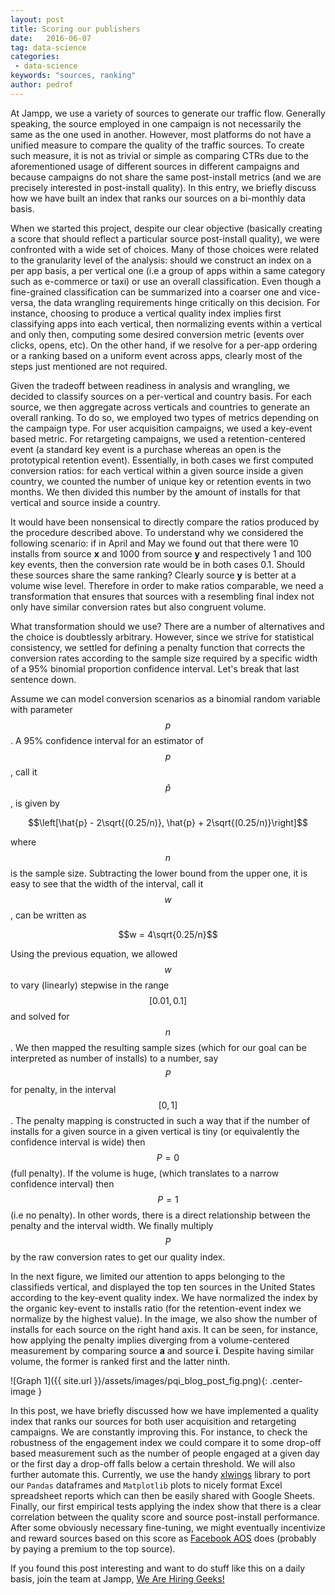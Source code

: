 ```yaml
---
layout: post
title: Scoring our publishers
date:   2016-06-07
tag: data-science
categories:
 - data-science
keywords: "sources, ranking"
author: pedrof
---
```

<!--excerpt.start-->
At Jampp, we use a variety of sources to generate our traffic flow. Generally speaking, the source employed in one campaign is not necessarily the same as the one used in another. However, most platforms do not have a unified measure to compare the quality of the traffic sources. To create such measure, it is not as trivial or simple as comparing CTRs due to the aforementioned usage of different sources in different campaigns and because campaigns do not share the same post-install metrics (and we are precisely interested in post-install quality).  In this entry, we briefly discuss how we have built an index that ranks our sources on a bi-monthly data basis.
<!--excerpt.end-->

When we started this project, despite our clear objective (basically creating a score that should reflect a particular source post-install quality), we were confronted with a wide set of choices. Many of those choices were related to the granularity level of the analysis: should we construct an index on a per app basis, a per vertical one (i.e a group of apps within a same category such as e-commerce or taxi) or use an overall classification. Even though a fine-grained classification can be summarized into a coarser one and vice-versa, the data wrangling requirements hinge critically on this decision. For instance, choosing to produce a vertical quality index implies first classifying apps into each vertical, then normalizing events within a vertical and only then, computing some desired conversion metric (events over clicks, opens, etc). On the other hand, if we resolve for a per-app ordering or a ranking based on a uniform event across apps, clearly most of the steps just mentioned are not required.

Given the tradeoff between readiness in analysis and wrangling, we decided to classify sources on a per-vertical and country basis. For each source, we then aggregate across verticals and countries to generate an overall ranking. To do so, we employed two types of metrics depending on the campaign type. For user acquisition campaigns, we used a key-event based metric. For retargeting campaigns, we used a retention-centered event (a standard key event is a purchase whereas an open is the prototypical retention event). Essentially, in both cases we first computed conversion ratios: for each vertical within a given source inside a given country, we counted the number of unique key or retention events in two months. We then divided this number by the amount of installs for that vertical and source inside a country.

It would have been nonsensical to directly compare the ratios produced by the procedure described above. To understand why we considered the following scenario: if in April and May we found out that there were 10 installs from source **x** and 1000 from source **y** and respectively 1 and 100 key events, then the conversion rate would be in both cases 0.1. Should these sources share the same ranking? Clearly source **y** is better at a volume wise level. Therefore in order to make ratios comparable, we need a transformation that ensures that sources with a resembling final index not only have similar conversion rates but also congruent volume.

What transformation should we use? There are a number of alternatives and the choice is doubtlessly arbitrary. However, since we strive for statistical consistency, we settled for defining a penalty function that corrects the conversion rates according to the sample size required by a specific width of a 95% binomial proportion confidence interval. Let's break that last sentence down.

Assume we can model conversion scenarios as a binomial random variable with parameter $$p$$. A 95% confidence interval for an estimator of $$p$$, call it $$\hat{p}$$, is given by

$$\left[\hat{p} - 2\sqrt{(0.25/n)}, \hat{p} + 2\sqrt{(0.25/n)}\right]$$

where $$n$$ is the sample size.  Subtracting the lower bound from the upper one, it is easy to see that the width of the interval, call it $$w$$, can be written as

$$w = 4\sqrt{0.25/n}$$

Using the previous equation, we allowed $$w$$ to vary (linearly) stepwise in the range $$[0.01, 0.1]$$ and solved for $$n$$. We then mapped the resulting sample sizes (which for our goal can be interpreted as number of installs) to a number, say $$P$$ for penalty, in the interval $$[0, 1]$$.  The penalty mapping is constructed in such a way that if the number of installs for a given source in a given vertical is tiny (or equivalently the confidence interval is wide) then $$P=0$$ (full penalty). If the volume is huge, (which translates to a narrow confidence interval) then $$P=1$$ (i.e no penalty). In other words, there is a direct relationship between the penalty and the interval width. We finally multiply $$P$$ by the raw conversion rates to get our quality index.

In the next figure, we limited our attention to apps belonging to the classifieds vertical, and displayed the top ten sources in the United States according to the key-event quality index. We have normalized the index by the organic key-event to installs ratio (for the retention-event index we normalize by the highest value). In the image, we also show the number of installs for each source on the right hand axis. It can be seen, for instance, how applying the penalty implies diverging from a volume-centered measurement by comparing source **a** and source **i**. Despite having similar volume, the former is ranked first and the latter ninth.

![Graph 1]({{ site.url }}/assets/images/pqi_blog_post_fig.png){: .center-image }

In this post, we have briefly discussed how we have implemented a quality index that ranks our sources for both user acquisition and retargeting campaigns. We are constantly improving this. For instance, to check the robustness of the engagement index we could compare it to some drop-off based measurement such as the number of people engaged at a given day or the first day a drop-off falls below a certain threshold. We will also further automate this. Currently, we use the handy [xlwings](https://github.com/ZoomerAnalytics/xlwings) library to port our `Pandas` dataframes and `Matplotlib` plots to nicely format Excel spreadsheet reports which can then be easily shared with Google Sheets. Finally, our first empirical tests applying the index show that there is a clear correlation between the quality score and source post-install performance. After some obviously necessary fine-tuning, we might eventually incentivize and reward sources based on this score as [Facebook AOS](https://developers.facebook.com/docs/audience-network/AOS) does (probably by paying a premium to the top source).

If you found this post interesting and want to do stuff like this on a daily basis, join the team at Jampp, [We Are Hiring Geeks!](http://jampp.com/jobs.php)

